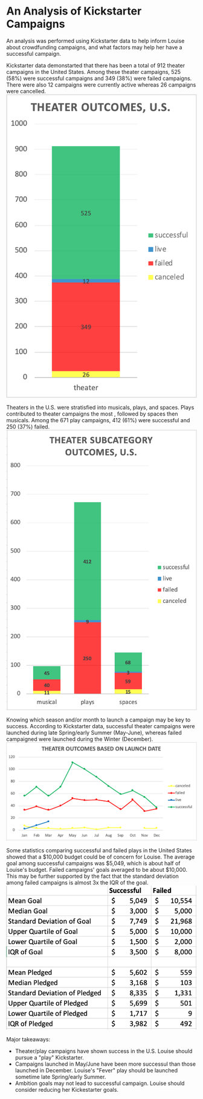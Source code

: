 # An Analysis of Kickstarter Campaigns
An analysis was performed using Kickstarter data to help inform Louise about crowdfunding campaigns, and what factors may help her have a successful campaign. 

Kickstarter data demonstarted that there has been a total of 912 theater campaigns in the United States. Among these theater campaigns, 525 (58%) were successful campaigns and 349 (38%) were failed campaigns. There were also 12 campaigns were currently active whereas 26 campaigns were cancelled. 
![Theater Outcomes, U.S.](TheaterOutcomes.png)

Theaters in the U.S. were stratisfied into musicals, plays, and spaces. Plays contributed to theater campaigns the most , followed by spaces then musicals. Among the 671 play campaigns, 412 (61%) were successful and 250 (37%) failed.
![Theater Subcategory Outcomes, U.S.](TheaterSubsOutcomes.png)

Knowing which season and/or month to launch a campaign may be key to success. According to Kickstarter data, successful theater campaigns were launched during late Spring/early Summer (May-June), whereas failed campaigned were launched during the Winter (December).
![Theater Outcomes Based on Launch Date](TheaterOutcomesBasedonLaunchDate.png)

Some statistics comparing successful and failed plays in the United States showed that a $10,000 budget could be of concern for Louise. The average goal among successful campaigns was $5,049, which is about half of Louise's budget. Failed campaigns' goals averaged to be about $10,000. This may be further supported by the fact that the standard deviation among failed campaigns is almost 3x the IQR of the goal.
![Successful vs. Failed Campaigns](DescriptiveStatistics.png)

Major takeaways:
* Theater/play campaigns have shown success in the U.S. Louise should pursue a "play" Kickstarter.
* Campaigns launched in May/June have been more successul than those launched in December. Louise's "Fever" play should be launched sometime late Spring/early Summer.
* Ambition goals may not lead to successful campaign. Louise should consider reducing her Kickestarter goals.
